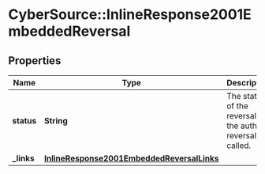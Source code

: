 # CyberSource::InlineResponse2001EmbeddedReversal

## Properties
Name | Type | Description | Notes
------------ | ------------- | ------------- | -------------
**status** | **String** | The status of the reversal if the auth reversal is called.  | [optional] 
**_links** | [**InlineResponse2001EmbeddedReversalLinks**](InlineResponse2001EmbeddedReversalLinks.md) |  | [optional] 


